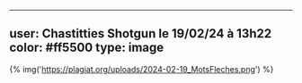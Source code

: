 ----
user: Chastitties Shotgun le 19/02/24 à 13h22
color: #ff5500
type: image
----

{% img('https://plagiat.org/uploads/2024-02-19_MotsFleches.png') %}
